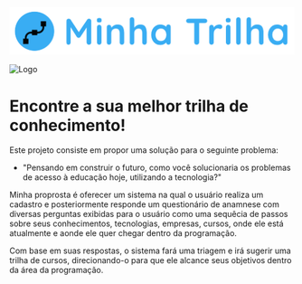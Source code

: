 ![alt text](https://raw.githubusercontent.com/LeticiaGenadeze/Minha-Trilha/main/assets/img/logo.png?token=ACDEOQ275BEVGNC2NOZZAJDBWCXX6)

![Logo](logo.png)

# Encontre a sua melhor trilha de conhecimento!
  
<p>Este projeto consiste em propor uma solução para o seguinte problema:</p>
 
- "Pensando em construir o futuro, como você solucionaria os problemas de acesso à educação hoje, utilizando a tecnologia?"

<p>Minha proprosta é oferecer um sistema na qual o usuário realiza um cadastro e posteriormente responde um questionário de anamnese com diversas perguntas exibidas para o usuário como uma sequêcia de passos sobre seus conhecimentos, tecnologias, empresas, cursos, onde ele está atualmente e aonde ele quer chegar dentro da programação.</p>

<p>Com base em suas respostas, o sistema fará uma triagem e irá sugerir uma trilha de cursos, direcionando-o para que ele alcance seus objetivos dentro da área da programação.</p>
